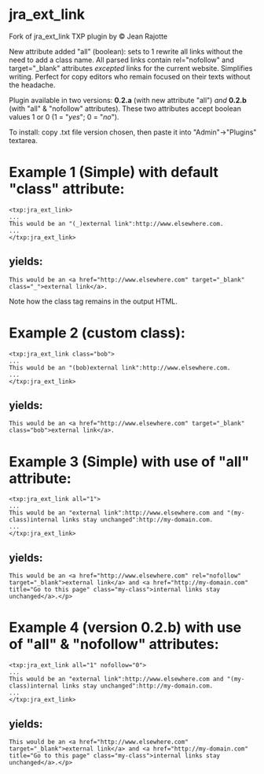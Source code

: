 jra_ext_link
============

Fork of jra_ext_link TXP plugin by © Jean Rajotte

New attribute added "all" (boolean): sets to 1 rewrite all links without the need to add a class name. All parsed links contain rel="nofollow" and target="_blank" attributes *excepted* links for the current website.
Simplifies writing. Perfect for copy editors who remain focused on their texts without the headache.

Plugin available in two versions: **0.2.a** (with new attribute "all") _and_ **0.2.b** (with "all" & "nofollow" attributes).
These two attributes accept boolean values 1 or 0 (1 = "_yes_"; 0 = "_no_"). 

To install: copy .txt file version chosen, then paste it into "Admin"->"Plugins" textarea.

# Example 1 (Simple) with default "class" attribute:

    <txp:jra_ext_link>
    ...
    This would be an "(_)external link":http://www.elsewhere.com.
    ...
    </txp:jra_ext_link>

## yields:

    This would be an <a href="http://www.elsewhere.com" target="_blank" class="_">external link</a>.

Note how the class tag remains in the output HTML.

# Example 2 (custom class):

    <txp:jra_ext_link class="bob">
    ...
    This would be an "(bob)external link":http://www.elsewhere.com.
    ...
    </txp:jra_ext_link>

## yields:

    This would be an <a href="http://www.elsewhere.com" target="_blank" class="bob">external link</a>.

# Example 3 (Simple) with use of "all" attribute:

    <txp:jra_ext_link all="1">
    ...
    This would be an "external link":http://www.elsewhere.com and "(my-class)internal links stay unchanged":http://my-domain.com.
    ...
    </txp:jra_ext_link>

## yields:

    This would be an <a href="http://www.elsewhere.com" rel="nofollow" target="_blank">external link</a> and <a href="http://my-domain.com" title="Go to this page" class="my-class">internal links stay unchanged</a>.</p>

# Example 4 (version 0.2.b) with use of "all" & "nofollow" attributes:

    <txp:jra_ext_link all="1" nofollow="0">
    ...
    This would be an "external link":http://www.elsewhere.com and "(my-class)internal links stay unchanged":http://my-domain.com.
    ...
    </txp:jra_ext_link>

## yields:

    This would be an <a href="http://www.elsewhere.com" target="_blank">external link</a> and <a href="http://my-domain.com" title="Go to this page" class="my-class">internal links stay unchanged</a>.</p>
